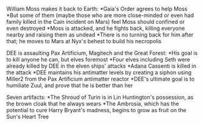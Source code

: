 William Moss makes it back to Earth:
*Gaia's Order agrees to help Moss
*But some of them (maybe those who are more close-minded or even had family killed in the Cain incident on Mars) feel Moss should confined or even destroyed
*Moss is attacked, and he fights back, killing everyone nearby and raising them as undead
*There is no turning back for him after that; he moves to Mars at Nyx's behest to build his necropolis

DEE is assaulting Pax Artificium, Magitech and the Great Forest:
*His goal is to kill anyone he can, but elves foremost
*Four elves including Seth were already killed by DEE in the elven ships' attacks
*Adana Cassenti is killed in the attack
*DEE maintains his antimatter levels by creating a siphon using Miller2 from the Pax Artificium antimatter reactor
*DEE's ultimate goal is to humiliate Zuul, and prove that he is better than her

Seven artifacts:
*The Shroud of Turin is in Lin Huntington's possession, as the brown cloak that he always wears
*The Ambrosia, which has the potential to cure Harry Bryant's madness, begins to grow as fruit on the Sun's Heart Tree
